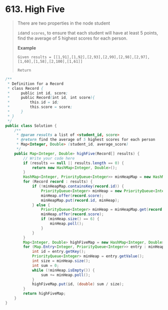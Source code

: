 # 613. High Five

> There are two properties in the node student
>
> `id`and `scores`, to ensure that each student will have at least 5 points, find the average of 5 highest scores for each person.
>
> **Example**
>
> ```
> Given results = [[1,91],[1,92],[2,93],[2,99],[2,98],[2,97],[1,60],[1,58],[2,100],[1,61]]
>
> Return
> ```

```java
/**
 * Definition for a Record
 * class Record {
 *     public int id, score;
 *     public Record(int id, int score){
 *         this.id = id;
 *         this.score = score;
 *     }
 * }
 */
public class Solution {
    /**
     * @param results a list of <student_id, score>
     * @return find the average of 5 highest scores for each person
     * Map<Integer, Double> (student_id, average_score)
     */
    public Map<Integer, Double> highFive(Record[] results) {
        // Write your code here
        if (results == null || results.length == 0) {
            return new HashMap<Integer, Double>();
        }
        HashMap<Integer, PriorityQueue<Integer>> minHeapMap = new HashMap<Integer, PriorityQueue<Integer>>();
        for (Record record : results) {
            if (!minHeapMap.containsKey(record.id)) {
                PriorityQueue<Integer> minHeap = new PriorityQueue<Integer>(6);
                minHeap.offer(record.score);
                minHeapMap.put(record.id, minHeap);
            } else {
                PriorityQueue<Integer> minHeap = minHeapMap.get(record.id);
                minHeap.offer(record.score);
                if (minHeap.size() == 6) {
                    minHeap.poll();
                }
            }
        }
        Map<Integer, Double> highFiveMap = new HashMap<Integer, Double>();
        for (Map.Entry<Integer, PriorityQueue<Integer>> entry : minHeapMap.entrySet()) {
            int id = entry.getKey();
            PriorityQueue<Integer> minHeap = entry.getValue();
            int size = minHeap.size();
            int sum = 0;
            while (!minHeap.isEmpty()) {
                sum += minHeap.poll();
            }
            highFiveMap.put(id, (double) sum / size);
        }
        return highFiveMap;
    }
}
```



